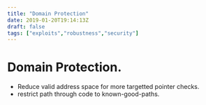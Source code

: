 ```yaml
---
title: "Domain Protection"
date: 2019-01-20T19:14:13Z
draft: false
tags: ["exploits","robustness","security"]
---
```


Domain Protection.
==================

- Reduce valid address space for more targetted pointer checks.
- restrict path through code to known-good-paths.


